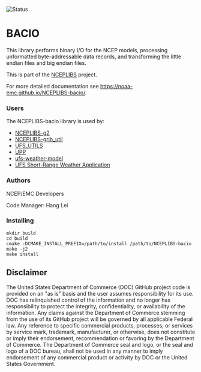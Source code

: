 ![Status](https://github.com/NOAA-EMC/NCEPLIBS-sp/workflows/Build%20and%20Test/badge.svg)

# BACIO

This library performs binary I/O for the NCEP models, processing
unformatted byte-addressable data records, and transforming the little
endian files and big endian files.

This is part of the [NCEPLIBS](https://github.com/NOAA-EMC/NCEPLIBS)
project.

For more detailed documentation see
https://noaa-emc.github.io/NCEPLIBS-bacio/.

### Users

The NCEPLIBS-bacio library is used by:
* [NCEPLIBS-g2](https://github.com/NOAA-EMC/NCEPLIBS-g2)
* [NCEPLIBS-grib_util](https://github.com/NOAA-EMC/NCEPLIBS-grib_util)
* [UFS_UTILS](https://github.com/NOAA-EMC/UFS_UTILS)
* [UPP](https://github.com/NOAA-EMC/UPP)
* [ufs-weather-model](https://github.com/ufs-community/ufs-weather-model)
* [UFS Short-Range Weather Application](https://github.com/ufs-community/ufs-srweather-app)

### Authors

NCEP/EMC Developers

Code Manager: Hang Lei

### Installing

```
mkdir build
cd build
cmake -DCMAKE_INSTALL_PREFIX=/path/to/install /path/to/NCEPLIBS-bacio
make -j2
make install
```

## Disclaimer

The United States Department of Commerce (DOC) GitHub project code is
provided on an "as is" basis and the user assumes responsibility for
its use. DOC has relinquished control of the information and no longer
has responsibility to protect the integrity, confidentiality, or
availability of the information. Any claims against the Department of
Commerce stemming from the use of its GitHub project will be governed
by all applicable Federal law. Any reference to specific commercial
products, processes, or services by service mark, trademark,
manufacturer, or otherwise, does not constitute or imply their
endorsement, recommendation or favoring by the Department of
Commerce. The Department of Commerce seal and logo, or the seal and
logo of a DOC bureau, shall not be used in any manner to imply
endorsement of any commercial product or activity by DOC or the United
States Government.
